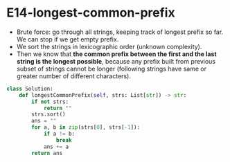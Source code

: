 # E14-longest-common-prefix

* Brute force: go through all strings, keeping track of longest prefix so far. We can stop if we get empty prefix. 
* We sort the strings in lexicographic order \(unknown complexity\). 
* Then we know that **the common prefix between the first and the last string is the longest possible**, because any prefix built from previous subset of strings cannot be longer \(following strings have same or greater number of different characters\). 

```python
class Solution:
    def longestCommonPrefix(self, strs: List[str]) -> str:
        if not strs:
            return ""
        strs.sort()
        ans = ""
        for a, b in zip(strs[0], strs[-1]):
            if a != b:
                break 
            ans += a
        return ans 
    
    
```

